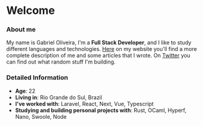 # Welcome

### About me

My name is Gabriel Oliveira, I'm a **Full Stack Developer**, and I like to study different languages and technologies. [Here](https://www.gabrieldotjs.dev/about) on my website you'll find a more complete description of me and some articles that I wrote. On [Twitter](https://twitter.com/oliveiratheone) you can find out what random stuff I'm building.

### Detailed Information

- **Age**: 22
- **Living in**: Rio Grande do Sul, Brazil
- **I've worked with**: Laravel, React, Next, Vue, Typescript
- **Studying and building personal projects with**: Rust, OCaml, Hyperf, Nano, Swoole, Node
